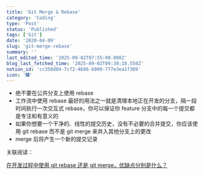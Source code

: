 ```yaml
---
title: 'Git Merge & Rebase'
category: 'Coding'
type: 'Post'
status: 'Published'
tags: ['Git']
date: '2020-04-09'
slug: 'git-merge-rebase'
summary: ''
last_edited_time: '2025-09-02T07:55:00.000Z'
blog_last_fetched_time: '2025-09-02T09:30:18.550Z'
notion_id: 'cc358d04-7cf2-4686-b900-777e3ea1f309'
icon: '🎆'
---
```


- 绝不要在公共分支上使用 rebase
- 工作流中使用 rebase 最好的用法之一就是清理本地正在开发的分支，隔一段时间执行一次交互式 rebase，你可以保证你 feature 分支中的每一个提交都是专注和有意义的
- 如果你想要一个干净的、线性的提交历史，没有不必要的合并提交，你应该使用 git rebase 而不是 git merge 来并入其他分支上的更改
- merge 后将产生一个新的提交记录

关联阅读：

[在开发过程中使用 git rebase 还是 git merge，优缺点分别是什么？](https://www.zhihu.com/question/36509119)
